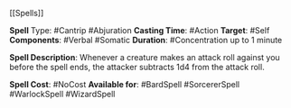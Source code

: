 [[Spells]]

**Spell** Type: #Cantrip #Abjuration 
**Casting Time**: #Action 
**Target**: #Self 
**Components**: #Verbal #Somatic 
**Duration**: #Concentration up to 1 minute

**Spell Description**: 
	Whenever a creature makes an attack roll against you before the spell ends, the attacker subtracts 1d4 from the attack roll.

**Spell Cost**: #NoCost 
**Available for**: #BardSpell #SorcererSpell #WarlockSpell #WizardSpell 
